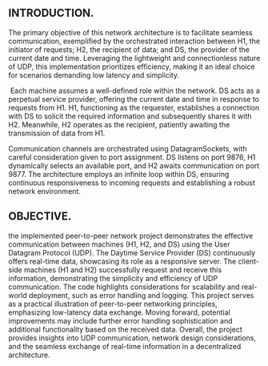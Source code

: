 ## INTRODUCTION.

The primary objective of this network architecture is to facilitate seamless communication, exemplified by the orchestrated interaction between H1, the initiator of requests; H2, the recipient of data; and DS, the provider of the current date and time. Leveraging the lightweight and connectionless nature of UDP, this implementation prioritizes efficiency, making it an ideal choice for scenarios demanding low latency and simplicity.

 Each machine assumes a well-defined role within the network. DS acts as a perpetual service provider, offering the current date and time in response to requests from H1. H1, functioning as the requester, establishes a connection with DS to solicit the required information and subsequently shares it with H2. Meanwhile, H2 operates as the recipient, patiently awaiting the transmission of data from H1. 
 
Communication channels are orchestrated using DatagramSockets, with careful consideration given to port assignment. DS listens on port 9876, H1 dynamically selects an available port, and H2 awaits communication on port 9877. The architecture employs an infinite loop within DS, ensuring continuous responsiveness to incoming requests and establishing a robust network environment.

## OBJECTIVE.

the implemented peer-to-peer network project demonstrates the effective communication between machines (H1, H2, and DS) using the User Datagram Protocol (UDP). The Daytime Service Provider (DS) continuously offers real-time data, showcasing its role as a responsive server. The client-side machines (H1 and H2) successfully request and receive this information, demonstrating the simplicity and efficiency of UDP communication. The code highlights considerations for scalability and real-world deployment, such as error handling and logging. This project serves as a practical illustration of peer-to-peer networking principles, emphasizing low-latency data exchange. Moving forward, potential improvements may include further error handling sophistication and additional functionality based on the received data. Overall, the project provides insights into UDP communication, network design considerations, and the seamless exchange of real-time information in a decentralized architecture.

